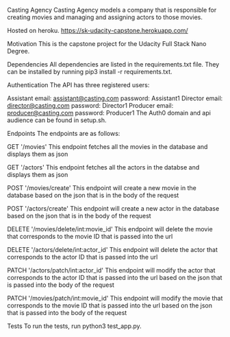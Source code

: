 Casting Agency
Casting Agency models a company that is responsible for creating movies and managing and assigning actors to those movies.

Hosted on heroku. https://sk-udacity-capstone.herokuapp.com/

Motivation
This is the capstone project for the Udacity Full Stack Nano Degree.

Dependencies
All dependencies are listed in the requirements.txt file. They can be installed by running pip3 install -r requirements.txt.

Authentication
The API has three registered users:

Assistant
email: assistant@casting.com
password: Assistant1
Director
email: director@casting.com
password: Director1
Producer
email: producer@casting.com
password: Producer1
The Auth0 domain and api audience can be found in setup.sh.

Endpoints
The endpoints are as follows:

GET '/movies' This endpoint fetches all the movies in the database and displays them as json

GET '/actors' This endpoint fetches all the actors in the databse and displays them as json

POST '/movies/create' This endpoint will create a new movie in the database based on the json that is in the body of the request

POST '/actors/create' This endpoint will create a new actor in the database based on the json that is in the body of the request

DELETE '/movies/delete/int:movie_id' This endpoint will delete the movie that corresponds to the movie ID that is passed into the url

DELETE '/actors/delete/int:actor_id' This endpoint will delete the actor that corresponds to the actor ID that is passed into the url

PATCH '/actors/patch/int:actor_id' This endpoint will modify the actor that corresponds to the actor ID that is passed into the url based on the json that is passed into the body of the request

PATCH '/movies/patch/int:movie_id' This endpoint will modify the movie that corresponds to the movie ID that is passed into the url based on the json that is passed into the body of the request

Tests
To run the tests, run python3 test_app.py.